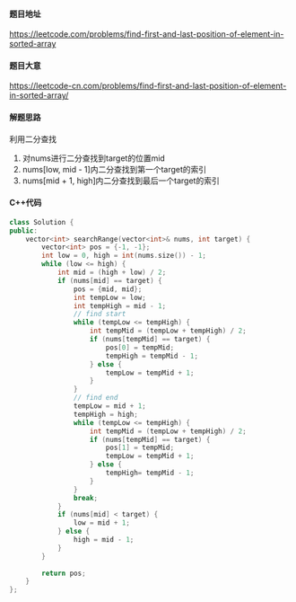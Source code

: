 #### 题目地址

https://leetcode.com/problems/find-first-and-last-position-of-element-in-sorted-array

#### 题目大意

https://leetcode-cn.com/problems/find-first-and-last-position-of-element-in-sorted-array/

#### 解题思路

利用二分查找

1. 对nums进行二分查找到target的位置mid
2. nums[low, mid - 1]内二分查找到第一个target的索引
3. nums[mid + 1, high]内二分查找到最后一个target的索引

#### C++代码

```c++
class Solution {
public:
    vector<int> searchRange(vector<int>& nums, int target) {
        vector<int> pos = {-1, -1};
        int low = 0, high = int(nums.size()) - 1;
        while (low <= high) {
            int mid = (high + low) / 2;
            if (nums[mid] == target) {
                pos = {mid, mid};
                int tempLow = low;
                int tempHigh = mid - 1;
                // find start
                while (tempLow <= tempHigh) {
                    int tempMid = (tempLow + tempHigh) / 2;
                    if (nums[tempMid] == target) {
                        pos[0] = tempMid;
                        tempHigh = tempMid - 1;
                    } else {
                        tempLow = tempMid + 1;
                    }
                }
                // find end
                tempLow = mid + 1;
                tempHigh = high;
                while (tempLow <= tempHigh) {
                    int tempMid = (tempLow + tempHigh) / 2;
                    if (nums[tempMid] == target) {
                        pos[1] = tempMid;
                        tempLow = tempMid + 1;
                    } else {
                        tempHigh= tempMid - 1;
                    }
                }
                break;
            }
            if (nums[mid] < target) {
                low = mid + 1;
            } else {
                high = mid - 1;
            }
        }
        
        return pos;
    }
};
```

